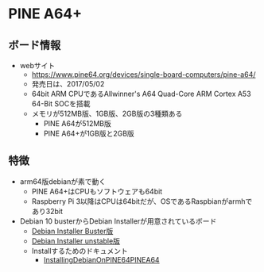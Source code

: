 
# PINE A64+

## ボード情報

- webサイト
  - https://www.pine64.org/devices/single-board-computers/pine-a64/
  - 発売日は、2017/05/02
  - 64bit ARM CPUであるAllwinner's A64 Quad-Core ARM Cortex A53 64-Bit SOCを搭載
  - メモリが512MB版、1GB版、2GB版の3種類ある
    - PINE A64が512MB版
    - PINE A64+が1GB版と2GB版

## 特徴

- arm64版debianが素で動く
  - PINE A64+はCPUもソフトウェアも64bit
  - Raspberry Pi 3以降はCPUは64bitだが、OSであるRaspbianがarmhであり32bit
- Debian 10 busterからDebian Installerが用意されているボード
  - [Debian Installer Buster版](http://ftp.debian.org/debian/dists/buster/main/installer-arm64/current/images/u-boot/pine64_plus.img.gz)
  - [Debian Installer unstable版](https://d-i.debian.org/daily-images/arm64/daily/u-boot/pine64_plus.img.gz)
  - Installするためのドキュメント
    - [InstallingDebianOnPINE64PINEA64](https://wiki.debian.org/InstallingDebianOn/PINE64/PINEA64)
